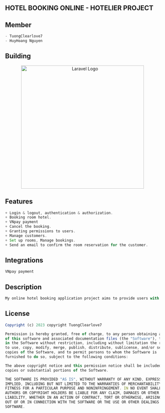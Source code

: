 ## HOTEL BOOKING ONLINE - HOTELIER PROJECT

## Member 

```js
- TuongClearlove7
- HuyHoang Nguyen
```

## Building

<p align="center"><a href="https://laravel.com" target="_blank"><img src="https://raw.githubusercontent.com/laravel/art/master/logo-lockup/5%20SVG/2%20CMYK/1%20Full%20Color/laravel-logolockup-cmyk-red.svg" width="400" alt="Laravel Logo"></a></p>


## Features

```js
+ Login & logout, authentication & authorization.
+ Booking room hotel.
+ VNpay payment
+ Cancel the booking.
+ Granting permissions to users.
+ Manage customers.
+ Set up rooms, Manage bookings.
+ Send an email to confirm the room reservation for the customer.

```

## Integrations

```js
VNpay payment

```

## Description

```js
My online hotel booking application project aims to provide users with the best experience, allowing them to conveniently and swiftly make hotel reservations.


```


## License

```js
Copyright (c) 2023 copyright TuongClearlove7

Permission is hereby granted, free of charge, to any person obtaining a copy
of this software and associated documentation files (the "Software"), to deal
in the Software without restriction, including without limitation the rights
to use, copy, modify, merge, publish, distribute, sublicense, and/or sell
copies of the Software, and to permit persons to whom the Software is
furnished to do so, subject to the following conditions:

The above copyright notice and this permission notice shall be included in all
copies or substantial portions of the Software.

THE SOFTWARE IS PROVIDED "AS IS", WITHOUT WARRANTY OF ANY KIND, EXPRESS OR
IMPLIED, INCLUDING BUT NOT LIMITED TO THE WARRANTIES OF MERCHANTABILITY,
FITNESS FOR A PARTICULAR PURPOSE AND NONINFRINGEMENT. IN NO EVENT SHALL THE
AUTHORS OR COPYRIGHT HOLDERS BE LIABLE FOR ANY CLAIM, DAMAGES OR OTHER
LIABILITY, WHETHER IN AN ACTION OF CONTRACT, TORT OR OTHERWISE, ARISING FROM,
OUT OF OR IN CONNECTION WITH THE SOFTWARE OR THE USE OR OTHER DEALINGS IN THE
SOFTWARE.


```








